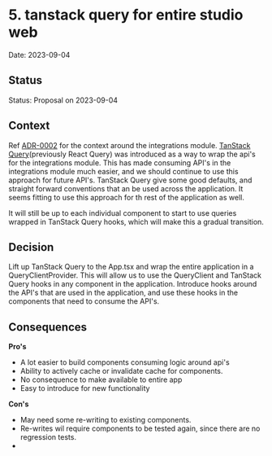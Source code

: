 # 5. tanstack query for entire studio web

Date: 2023-09-04

## Status

Status: Proposal on 2023-09-04


## Context

Ref [ADR-0002](./0002-immediate-focus-on-integrations-mvp.md) for the context around the integrations module. [TanStack Query](https://tanstack.com/query/latest)(previously React Query) was introduced as a way to wrap the api's for the integrations module. This has made consuming API's in the integrations module much easier, and we should continue to use this approach for future API's. TanStack Query give some good defaults, and straight forward conventions that an be used across the application.
It seems fitting to use this approach for th rest of the application as well.

It will still be up to each individual component to start to use queries wrapped in TanStack Query hooks, which will make this a gradual transition.

## Decision

Lift up TanStack Query to the App.tsx and wrap the entire application in a QueryClientProvider. This will allow us to use the QueryClient and TanStack Query hooks in any component in the application.
Introduce hooks around the API's that are used in the application, and use these hooks in the components that need to consume the API's.

## Consequences

**Pro's**
- A lot easier to build components consuming logic around api's
- Ability to actively cache or invalidate cache for components.
- No consequence to make available to entire app
- Easy to introduce for new functionality

**Con's**
- May need some re-writing to existing components.
- Re-writes wil require components to be tested again, since there are no regression tests.
-